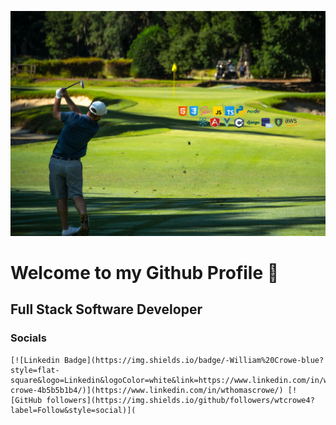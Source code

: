 <img src='golf_icons.jpg' alt='golf'></img>

# Welcome to my Github Profile 👋

## Full Stack Software Developer

### Socials
    
    [![Linkedin Badge](https://img.shields.io/badge/-William%20Crowe-blue?style=flat-square&logo=Linkedin&logoColor=white&link=https://www.linkedin.com/in/william-crowe-4b5b5b1b4/)](https://www.linkedin.com/in/wthomascrowe/) [![GitHub followers](https://img.shields.io/github/followers/wtcrowe4?label=Follow&style=social)](

<!--
**wtcrowe4/wtcrowe4** is a ✨ _special_ ✨ repository because its `README.md` (this file) appears on your GitHub profile.

Here are some ideas to get you started:

- 🔭 I’m currently working on ...
- 🌱 I’m currently learning ...
- 👯 I’m looking to collaborate on ...
- 🤔 I’m looking for help with ...
- 💬 Ask me about ...
- 📫 How to reach me: ...
- 😄 Pronouns: ...
- ⚡ Fun fact: ...
-->
